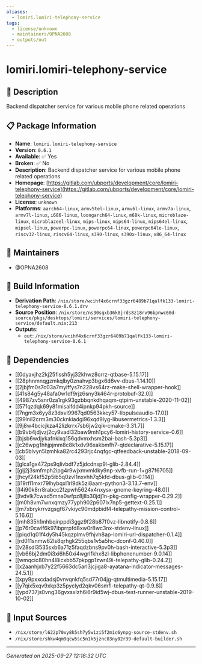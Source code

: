 ```yaml
---
aliases:
  - lomiri.lomiri-telephony-service
tags:
  - license/unknown
  - maintainers/OPNA2608
  - outputs/out
---
```


# lomiri.lomiri-telephony-service

## 📝 Description

Backend dispatcher service for various mobile phone related operations

## 📋 Package Information

- **Name**: `lomiri.lomiri-telephony-service`
- **Version**: `0.6.1`
- **Available**: ✅ Yes
- **Broken**: ✅ No
- **Description**: Backend dispatcher service for various mobile phone related operations
- **Homepage**: [https://gitlab.com/ubports/development/core/lomiri-telephony-service](https://gitlab.com/ubports/development/core/lomiri-telephony-service)
- **License**: `unknown`
- **Platforms**: `aarch64-linux`, `armv5tel-linux`, `armv6l-linux`, `armv7a-linux`, `armv7l-linux`, `i686-linux`, `loongarch64-linux`, `m68k-linux`, `microblaze-linux`, `microblazeel-linux`, `mips-linux`, `mips64-linux`, `mips64el-linux`, `mipsel-linux`, `powerpc-linux`, `powerpc64-linux`, `powerpc64le-linux`, `riscv32-linux`, `riscv64-linux`, `s390-linux`, `s390x-linux`, `x86_64-linux`
## 👥 Maintainers

- @OPNA2608


## 🔧 Build Information

- **Derivation Path**: `/nix/store/wcihf4x6crnf33gzr6489b71qalfk133-lomiri-telephony-service-0.6.1.drv`
- **Source Position**: `/nix/store/ns30sqxb36k8jrds8z18rv96bpnwc60d-source/pkgs/desktops/lomiri/services/lomiri-telephony-service/default.nix:213`
- **Outputs**:
  - `out`:  `/nix/store/wcihf4x6crnf33gzr6489b71qalfk133-lomiri-telephony-service-0.6.1`

## 🔗 Dependencies

- [[0dyaxjhz2kj25fissh5yj32khwz8crrz-qtbase-5.15.17]]
- [[28phnmnqgzmkqlby0znahvp3bgx6d6vv-dbus-1.14.10]]
- [[2jbjfm0s7c03a7mylffys7n228vs64rz-make-shell-wrapper-hook]]
- [[41s84g5y48afa0w1df9rjz6sny3k464r-protobuf-32.0]]
- [[4987zv5snr0za1rgk93gzbbqnkdhqaqm-qtpim-unstable-2020-11-02]]
- [[571qzdqk69y81misaifdd4ipnkp94pkh-source]]
- [[7ngm3x6yy8z3dxvl9967qd0563kkcy57-libpulseaudio-17.0]]
- [[99lnil2crm3m30cknkiadgi96xqd9lyg-libusermetrics-1.3.3]]
- [[9j8w4bcicjkza42lizkrrx7sb6jw2qik-cmake-3.31.7]]
- [[b9vb4jdjvzj2cy9vadl32baw9mh1pcy6-lomiri-history-service-0.6]]
- [[bjsb6wdjykafnkixq156qdvmxhsm2bai-bash-5.3p3]]
- [[c26wpg1hhjpjmm8c8k1xdv96xakbmfh7-qtdeclarative-5.15.17]]
- [[cb5blvyn5lzmhka82rc4293rjc4nqfgc-qtfeedback-unstable-2018-09-03]]
- [[glca1gx472ps9qlivbdf7z5jdcdnsp9l-glib-2.84.4]]
- [[glj2j3smfmph2ipg4r9wjxmvmldky9np-xvfb-run-1+g87f6705]]
- [[hcyf24kf52p5ib5q0zvl1nxvhh7q5kfd-dbus-glib-0.114]]
- [[i19rfl1mxr79lhybqxl1rl9dk5zi8aam-python3-3.13.7-env]]
- [[l4i90k8rr8rabcc2fzpwh5624x4nxysx-gnome-keyring-48.0]]
- [[lvdvlk7cwad5mna0wfpz8jllb30jdj1n-pkg-config-wrapper-0.29.2]]
- [[m0h8vm7wnxqmzy77yph902p607lx7np5-gettext-0.25.1]]
- [[m7xbrykrrvzgsgf67vkiyc90mdpbidf4-telepathy-mission-control-5.16.6]]
- [[mh835h1mhbqinppdi3ggz9f28b87f0vz-libnotify-0.8.6]]
- [[p76r0cwlf6k97ibprrpfd8xw0r8wc3nx-stdenv-linux]]
- [[piqd1q01f4dy5h45kqzplmv9fhjvh8ap-lomiri-url-dispatcher-0.1.4]]
- [[rd011snmw62ls8qrhgk255qbs1v5a5hc-dconf-0.40.0]]
- [[v28sdl3535sxb6a71z5faqdzbns9pv0h-bash-interactive-5.3p3]]
- [[vb66bj2dm0i3xi6h50xi4wgrlfkhx8zl-libphonenumber-9.0.14]]
- [[wmqcic80hn4l8icxbb57pkpgp1zwr49i-telepathy-glib-0.24.2]]
- [[x2aanhjxb7y22f5663dc5arl3jcjiga8-ayatana-indicator-messages-24.5.1]]
- [[xpy9pxxcdadsj0vnvqnkfq5sd77r04jg-qtmultimedia-5.15.17]]
- [[y7qix5xqv9xkp3z5pyclyd2qkv06smfl-telepathy-qt-0.9.8]]
- [[ypd737js0vng36gvxsxlzh6i6r9id5wj-dbus-test-runner-unstable-2019-10-02]]

## 📁 Input Sources

- `/nix/store/l622p70vy8k5sh7y5wizi5f2mic6ynpg-source-stdenv.sh`
- `/nix/store/shkw4qm9qcw5sc5n1k5jznc83ny02r39-default-builder.sh`

---
*Generated on 2025-09-27 12:18:32 UTC*

